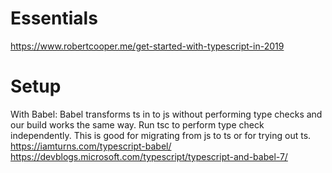 
# Essentials
https://www.robertcooper.me/get-started-with-typescript-in-2019

# Setup

With Babel: Babel transforms ts in to js without performing type checks and our build works the same way. Run tsc to perform type check independently. This is good for migrating from js to ts or for trying out ts.
https://iamturns.com/typescript-babel/
https://devblogs.microsoft.com/typescript/typescript-and-babel-7/
